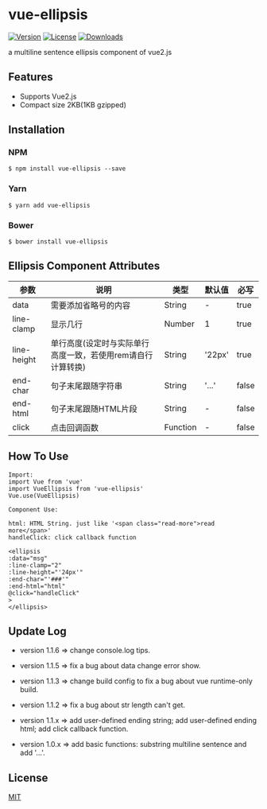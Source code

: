 # vue-ellipsis

[![Version](https://img.shields.io/npm/v/vue-ellipsis.svg)](https://www.npmjs.com/package/vue-ellipsis) [![License](https://img.shields.io/npm/l/vue-ellipsis.svg)](https://www.npmjs.com/package/vue-ellipsis) [![Downloads](https://img.shields.io/npm/dt/vue-ellipsis.svg)](https://www.npmjs.com/package/vue-ellipsis)

a multiline sentence ellipsis component of vue2.js

## Features
- Supports Vue2.js
- Compact size 2KB(1KB gzipped)

## Installation

### NPM
```
$ npm install vue-ellipsis --save
```
### Yarn
```
$ yarn add vue-ellipsis
```

### Bower
```
$ bower install vue-ellipsis
```

## Ellipsis Component Attributes

| 参数        | 说明           | 类型               | 默认值       |  必写   |
|------------|----------------|--------------------|--------------|----------------|
| data | 需要添加省略号的内容 | String | -   | true |
| line-clamp  | 显示几行 | Number | 1  | true |
| line-height | 单行高度(设定时与实际单行高度一致，若使用rem请自行计算转换)  | String | '22px'   | true |
| end-char | 句子末尾跟随字符串 | String |'...'| false |
| end-html | 句子末尾跟随HTML片段 | String| - | false |
| click | 点击回调函数 |  Function | - | false |


## How To Use

```
Import:
import Vue from 'vue'
import VueEllipsis from 'vue-ellipsis'
Vue.use(VueEllipsis)

Component Use:

html: HTML String. just like '<span class="read-more">read more</span>'
handleClick: click callback function

<ellipsis
:data="msg"
:line-clamp="2"
:line-height="'24px'"
:end-char="'###'"
:end-html="html"
@click="handleClick"
>
</ellipsis>

```

## Update Log

- version 1.1.6 => change console.log tips.

- version 1.1.5 => fix a bug about data change error show.

- version 1.1.3 => change build config to fix a bug about vue runtime-only build.

- version 1.1.2 => fix a bug about str length can't get.

- version 1.1.x => add user-defined ending string; add user-defined ending html; add click callback function.

- version 1.0.x => add basic functions: substring multiline sentence and add '...'.



## License

[MIT](http://opensource.org/licenses/MIT)
